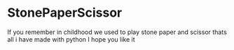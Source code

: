 # StonePaperScissor
If you remember in childhood we used to play stone paper and scissor thats all i have made with python I hope you like it 

